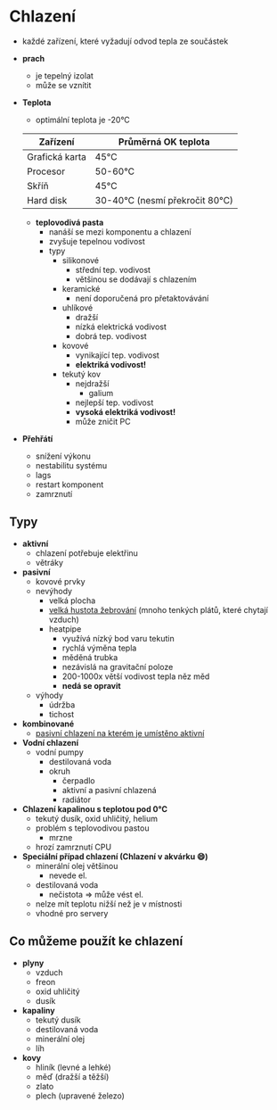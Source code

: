 # Chlazení

- každé zařízení, které vyžadují odvod tepla ze součástek
- **prach**

  - je tepelný izolat
  - může se vznítit

- **Teplota**

  - optimální teplota je -20°C

  | Zařízení       | Průměrná OK teplota            |
  | -------------- | ------------------------------ |
  | Grafická karta | 45°C                           |
  | Procesor       | 50-60°C                        |
  | Skříň          | 45°C                           |
  | Hard disk      | 30-40°C (nesmí překročit 80°C) |

  - **teplovodivá pasta**
    - nanáší se mezi komponentu a chlazení
    - zvyšuje tepelnou vodivost
    - typy
      - silikonové
        - střední tep. vodivost
        - většinou se dodávají s chlazením
      - keramické
        - není doporučená pro přetaktovávání
      - uhlíkové
        - dražší
        - nízká elektrická vodivost
        - dobrá tep. vodivost
      - kovové
        - vynikající tep. vodivost
        - **elektriká vodivost!**
      - tekutý kov
        - nejdražší
          - galium
        - nejlepší tep. vodivost
        - **vysoká elektriká vodivost!**
        - může zničit PC

- **Přehřátí**
  - snížení výkonu
  - nestabilitu systému
  - lags
  - restart komponent
  - zamrznutí

## Typy

- **aktivní**
  - chlazení potřebuje elektřinu
  - větráky
- **pasivní**
  - kovové prvky
  - nevýhody
    - velká plocha
    - [velká hustota žebrování](https://interlink-static0.tsbohemia.cz/col-chladic-cpu-thermalright-ultra-120-pasivni-chlazeni_ien64236.jpg) (mnoho tenkých plátů, které chytají vzduch)
    - heatpipe
      - využívá nízký bod varu tekutin
      - rychlá výměna tepla
      - měděná trubka
      - nezávislá na gravitační poloze
      - 200-1000x větší vodivost tepla něz měd
      - **nedá se opravit**
  - výhody
    - údržba
    - tichost
- **kombinované**
  - [pasivní chlazení na kterém je umístěno aktivní](https://www.bhphotovideo.com/images/images2500x2500/coolermaster_rr_t812_24pk_r1_tpc_812_cooling_fan_937075.jpg)
- **Vodní chlazení**
  - vodní pumpy
    - destilovaná voda
    - okruh
      - čerpadlo
      - aktivní a pasivní chlazená
      - radiátor
- **Chlazení kapalinou s teplotou pod 0°C**
  - tekutý dusík, oxid uhličitý, helium
  - problém s teplovodivou pastou
    - mrzne
  - hrozí zamrznutí CPU
- **Speciální případ chlazení (Chlazení v akvárku :smile:)**
  - minerální olej většinou
    - nevede el.
  - destilovaná voda
    - nečistota => může vést el.
  - nelze mít teplotu nižší než je v místnosti
  - vhodné pro servery

## Co můžeme použít ke chlazení

- **plyny**
  - vzduch
  - freon
  - oxid uhličitý
  - dusík
- **kapaliny**
  - tekutý dusík
  - destilovaná voda
  - minerální olej
  - líh
- **kovy**
  - hliník (levné a lehké)
  - měď (dražší a těžší)
  - zlato
  - plech (upravené železo)

